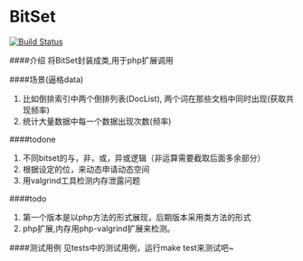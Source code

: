 BitSet
===================

[![Build Status](https://travis-ci.org/weedge/bitset.svg)](https://travis-ci.org/weedge/bitset)

####介绍
将BitSet封装成类,用于php扩展调用

####场景(逼格data)
1. 比如倒排索引中两个倒排列表(DocList), 两个词在那些文档中同时出现(获取共现频率)
2. 统计大量数据中每一个数据出现次数(频率)    

####todone
1. 不同bitset的与，非，或，异或逻辑（非运算需要截取后面多余部分）
2. 根据设定的位，来动态申请动态空间
3. 用valgrind工具检测内存泄露问题

####todo
1. 第一个版本是以php方法的形式展现，后期版本采用类方法的形式
2. php扩展,内存用php-valgrind扩展来检测。

####测试用例
见tests中的测试用例，运行make test来测试吧~
